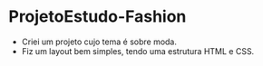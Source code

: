 # ProjetoEstudo-Fashion

* Criei um projeto cujo tema é sobre moda. 
* Fiz um layout bem simples, tendo uma estrutura HTML e CSS. 
